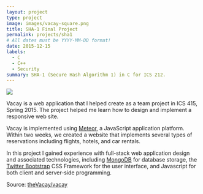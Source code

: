 ```yaml
---
layout: project
type: project
image: images/vacay-square.png
title: SHA-1 Final Project
permalink: projects/sha1
# All dates must be YYYY-MM-DD format!
date: 2015-12-15
labels:
  - C
  - C++
  - Security
summary: SHA-1 (Secure Hash Algorithm 1) in C for ICS 212.
---
```


<img class="ui medium right floated rounded image" src="../images/vacay-home-page.png">

Vacay is a web application that I helped create as a team project in ICS 415, Spring 2015. The project helped me learn how to design and implement a responsive web site.

Vacay is implemented using [Meteor](http://meteor.com), a JavaScript application platform. Within two weeks, we created a website that implements several types of reservations including flights, hotels, and car rentals.

In this project I gained experience with full-stack web application design and associated technologies, including [MongoDB](http://mongodb.com) for database storage, the [Twitter Bootstrap](http://getbootstrap.com/) CSS Framework for the user interface, and Javascript for both client and server-side programming. 
 
Source: <a href="https://github.com/theVacay/vacay"><i class="large github icon"></i>theVacay/vacay</a>
